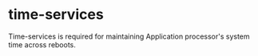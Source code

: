 # time-services
Time-services is required for maintaining Application processor's system time across reboots.
